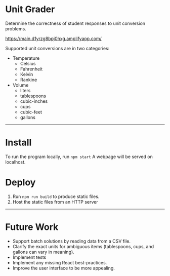# Unit Grader

Determine the correctness of student responses to unit conversion problems.

https://main.d1yrzg8bpj0hxg.amplifyapp.com/

Supported unit conversions are in two categories:
 * Temperature
    * Celsius
    * Fahrenheit
    * Kelvin
    * Rankine
 * Volume
    * liters
    * tablespoons
    * cubic-inches
    * cups
    * cubic-feet
    * gallons

---
# Install
  To run the program locally, run ```npm start```
  A webpage will be served on localhost.

# Deploy
  1. Run ```npm run build``` to produce static files.
  2. Host the static files from an HTTP server
---

# Future Work
  * Support batch solutions by reading data from a CSV file.
  * Clarify the exact units for ambiguous items (tablespoons, cups, and gallons can vary in meaning).
  * Implement tests
  * Implement any missing React best-practices.
  * Improve the user interface to be more appealing.


